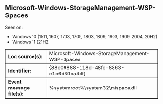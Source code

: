 ## Microsoft-Windows-StorageManagement-WSP-Spaces

Seen on:
* Windows 10 (1511, 1607, 1703, 1709, 1803, 1809, 1903, 1909, 2004, 20H2)
* Windows 11 (21H2)

<table border="1" class="docutils">
  <tbody>
    <tr>
      <td><b>Log source(s):</b></td>
      <td>Microsoft-Windows-StorageManagement-WSP-Spaces</td>
    </tr>
    <tr>
      <td><b>Identifier:</b></td>
      <td>{88c09888-118d-48fc-8863-e1c6d39ca4df}</td>
    </tr>
    <tr>
      <td><b>Event message file(s):</b></td>
      <td>%systemroot%\system32\mispace.dll</td>
    </tr>
  </tbody>
</table>

&nbsp;

